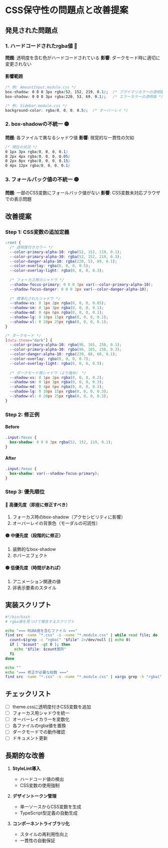 # CSS保守性の問題点と改善提案

## 発見された問題点

### 1. ハードコードされたrgba値 🔴
**問題**: 透明度を含む色がハードコードされている
**影響**: ダークモード時に適切に変更されない

#### 影響範囲
```css
/* 例: AmountInput.module.css */
box-shadow: 0 0 0 3px rgba(52, 152, 219, 0.1);  /* プライマリカラーの透明版 */
box-shadow: 0 0 0 3px rgba(220, 53, 69, 0.1);   /* エラーカラーの透明版 */

/* 例: Sidebar.module.css */
background-color: rgba(0, 0, 0, 0.5);  /* オーバーレイ */
```

### 2. box-shadowの不統一 🟡
**問題**: 各ファイルで異なるシャドウ値
**影響**: 視覚的な一貫性の欠如

```css
/* 現在の状況 */
0 1px 3px rgba(0, 0, 0, 0.1)
0 2px 4px rgba(0, 0, 0, 0.05) 
0 2px 8px rgba(0, 0, 0, 0.15)
0 4px 12px rgba(0, 0, 0, 0.1)
```

### 3. フォールバック値の不統一 🟡
**問題**: 一部のCSS変数にフォールバック値がない
**影響**: CSS変数未対応ブラウザでの表示問題

## 改善提案

### Step 1: CSS変数の追加定義
```css
:root {
  /* 透明度付きカラー */
  --color-primary-alpha-10: rgba(52, 152, 219, 0.1);
  --color-primary-alpha-30: rgba(52, 152, 219, 0.3);
  --color-danger-alpha-10: rgba(220, 53, 69, 0.1);
  --color-overlay: rgba(0, 0, 0, 0.5);
  --color-overlay-light: rgba(0, 0, 0, 0.3);
  
  /* フォーカス用のシャドウ */
  --shadow-focus-primary: 0 0 0 3px var(--color-primary-alpha-10);
  --shadow-focus-danger: 0 0 0 3px var(--color-danger-alpha-10);
  
  /* 標準化されたシャドウ */
  --shadow-xs: 0 1px 2px rgba(0, 0, 0, 0.05);
  --shadow-sm: 0 1px 3px rgba(0, 0, 0, 0.1);
  --shadow-md: 0 4px 6px rgba(0, 0, 0, 0.1);
  --shadow-lg: 0 10px 15px rgba(0, 0, 0, 0.1);
  --shadow-xl: 0 20px 25px rgba(0, 0, 0, 0.1);
}

/* ダークモード */
[data-theme="dark"] {
  --color-primary-alpha-10: rgba(96, 165, 250, 0.1);
  --color-primary-alpha-30: rgba(96, 165, 250, 0.3);
  --color-danger-alpha-10: rgba(239, 68, 68, 0.1);
  --color-overlay: rgba(0, 0, 0, 0.7);
  --color-overlay-light: rgba(0, 0, 0, 0.5);
  
  /* ダークモード用シャドウ（より強め） */
  --shadow-xs: 0 1px 2px rgba(0, 0, 0, 0.2);
  --shadow-sm: 0 1px 3px rgba(0, 0, 0, 0.3);
  --shadow-md: 0 4px 6px rgba(0, 0, 0, 0.3);
  --shadow-lg: 0 10px 15px rgba(0, 0, 0, 0.3);
  --shadow-xl: 0 20px 25px rgba(0, 0, 0, 0.3);
}
```

### Step 2: 修正例

#### Before
```css
.input:focus {
  box-shadow: 0 0 0 3px rgba(52, 152, 219, 0.1);
}
```

#### After
```css
.input:focus {
  box-shadow: var(--shadow-focus-primary);
}
```

### Step 3: 優先順位

#### 🔴 高優先度（即座に修正すべき）
1. フォーカス時のbox-shadow（アクセシビリティに影響）
2. オーバーレイの背景色（モーダルの可読性）

#### 🟡 中優先度（段階的に修正）
1. 装飾的なbox-shadow
2. ホバーエフェクト

#### 🟢 低優先度（時間があれば）
1. アニメーション関連の値
2. 非表示要素のスタイル

## 実装スクリプト

```bash
#!/bin/bash
# rgba値を見つけて報告するスクリプト

echo "=== RGBA値を含むファイル ==="
find src -name "*.css" -o -name "*.module.css" | while read file; do
  count=$(grep -c "rgba(" "$file" 2>/dev/null || echo 0)
  if [ "$count" -gt 0 ]; then
    echo "$file: $count箇所"
  fi
done

echo ""
echo "=== 修正が必要な総数 ==="
find src -name "*.css" -o -name "*.module.css" | xargs grep -h "rgba(" | wc -l
```

## チェックリスト

- [ ] theme.cssに透明度付きCSS変数を追加
- [ ] フォーカス用シャドウを統一
- [ ] オーバーレイカラーを変数化
- [ ] 各ファイルのrgba値を置換
- [ ] ダークモードでの動作確認
- [ ] ドキュメント更新

## 長期的な改善

1. **StyleLint導入**
   - ハードコード値の検出
   - CSS変数の使用強制

2. **デザイントークン管理**
   - 単一ソースからCSS変数を生成
   - TypeScript型定義の自動生成

3. **コンポーネントライブラリ化**
   - スタイルの再利用性向上
   - 一貫性の自動保証